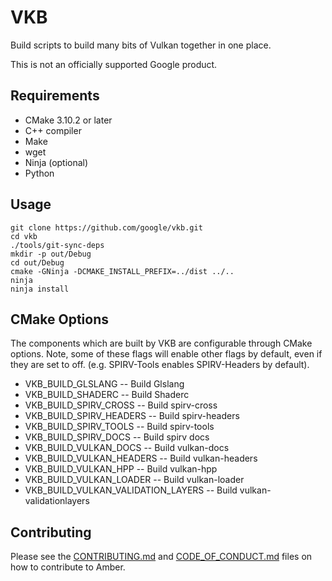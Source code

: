 # VKB

Build scripts to build many bits of Vulkan together in one place.

This is not an officially supported Google product.

## Requirements

* CMake 3.10.2 or later
* C++ compiler
* Make
* wget
* Ninja (optional)
* Python

## Usage

```shell
git clone https://github.com/google/vkb.git
cd vkb
./tools/git-sync-deps
mkdir -p out/Debug
cd out/Debug
cmake -GNinja -DCMAKE_INSTALL_PREFIX=../dist ../..
ninja
ninja install
```

## CMake Options
The components which are built by VKB are configurable through CMake options.
Note, some of these flags will enable other flags by default, even if they are
set to off. (e.g. SPIRV-Tools enables SPIRV-Headers by default).

 * VKB_BUILD_GLSLANG -- Build Glslang
 * VKB_BUILD_SHADERC -- Build Shaderc
 * VKB_BUILD_SPIRV_CROSS -- Build spirv-cross
 * VKB_BUILD_SPIRV_HEADERS -- Build spirv-headers
 * VKB_BUILD_SPIRV_TOOLS -- Build spirv-tools
 * VKB_BUILD_SPIRV_DOCS -- Build spirv docs
 * VKB_BUILD_VULKAN_DOCS -- Build vulkan-docs
 * VKB_BUILD_VULKAN_HEADERS -- Build vulkan-headers
 * VKB_BUILD_VULKAN_HPP -- Build vulkan-hpp
 * VKB_BUILD_VULKAN_LOADER -- Build vulkan-loader
 * VKB_BUILD_VULKAN_VALIDATION_LAYERS -- Build vulkan-validationlayers

## Contributing

Please see the [CONTRIBUTING.md](/CONTRIBUTING.md) and
[CODE_OF_CONDUCT.md](/CODE_OF_CONDUCT.md) files on how to contribute
to Amber.
